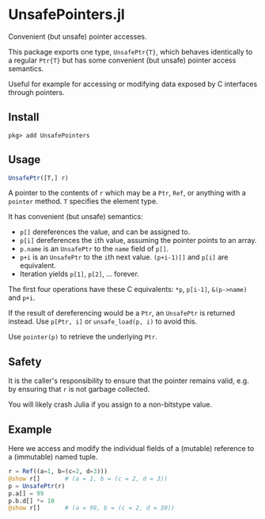 # UnsafePointers.jl

Convenient (but unsafe) pointer accesses.

This package exports one type, `UnsafePtr{T}`, which behaves identically to a regular `Ptr{T}` but has some convenient (but unsafe) pointer access semantics.

Useful for example for accessing or modifying data exposed by C interfaces through pointers.

## Install

```
pkg> add UnsafePointers
```

## Usage

```julia
UnsafePtr([T,] r)
```

A pointer to the contents of `r` which may be a `Ptr`, `Ref`, or anything with a `pointer` method. `T` specifies the element type.

It has convenient (but unsafe) semantics:
* `p[]` dereferences the value, and can be assigned to.
* `p[i]` dereferences the `i`th value, assuming the pointer points to an array.
* `p.name` is an `UnsafePtr` to the `name` field of `p[]`.
* `p+i` is an `UnsafePtr` to the `i`th next value. `(p+i-1)[]` and `p[i]` are equivalent.
* Iteration yields `p[1]`, `p[2]`, ... forever.

The first four operations have these C equivalents: `*p`, `p[i-1]`, `&(p->name)` and `p+i`.

If the result of dereferencing would be a `Ptr`, an `UnsafePtr` is returned instead. Use `p[Ptr, i]` or `unsafe_load(p, i)` to avoid this.

Use `pointer(p)` to retrieve the underlying `Ptr`.

## Safety

It is the caller's responsibility to ensure that the pointer remains valid, e.g. by ensuring that `r` is not garbage collected.

You will likely crash Julia if you assign to a non-bitstype value.

## Example

Here we access and modify the individual fields of a (mutable) reference to a (immutable) named tuple.

```julia
r = Ref((a=1, b=(c=2, d=3)))
@show r[]       # (a = 1, b = (c = 2, d = 3))
p = UnsafePtr(r)
p.a[] = 99
p.b.d[] *= 10
@show r[]       # (a = 99, b = (c = 2, d = 30))
```
